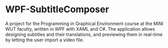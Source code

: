 # WPF-SubtitleComposer
 
A project for the Programming in Graphical Environment course at the MiNI WUT faculty, written in WPF with XAML and C#. The application allows designing subtitles and their translations, and previewing them in real-time by letting the user import a video file.
